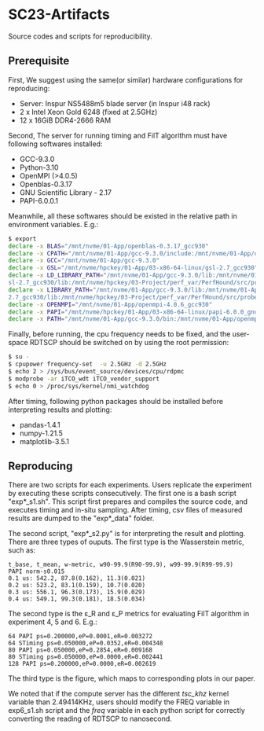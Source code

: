 # SC23-Artifacts
Source codes and scripts for reproducibility.

## Prerequisite
First, We suggest using the same(or similar) hardware configurations for reproducing:
- Server: Inspur NS5488m5 blade server (in Inspur i48 rack)
- 2 x Intel Xeon Gold 6248 (fixed at 2.5GHz)
- 12 x 16GiB DDR4-2666 RAM

Second, The server for running timing and FilT algorithm must have following softwares installed:
- GCC-9.3.0
- Python-3.10
- OpenMPI (>4.0.5)
- Openblas-0.3.17
- GNU Scientific Library - 2.17
- PAPI-6.0.0.1

Meanwhile, all these softwares should be existed in the relative path in environment variables. E.g.:
```bash
$ export
declare -x BLAS="/mnt/nvme/01-App/openblas-0.3.17_gcc930"
declare -x CPATH="/mnt/nvme/01-App/gcc-9.3.0/include:/mnt/nvme/01-App/openmpi-4.0.6_gcc930/include:/mnt/nvme/hpckey/01-App/03-x86-64-linux/papi-6.0.0_gnu9/include:/mnt/nvme/hpckey/01-App/03-x86-64-linux/libpfc_gnu9/include:/mnt/nvme/hpckey/01-App/03-x86-64-linux/gsl-2.7_gcc930/include:/mnt/nvme/hpckey/03-Project/perf_var/PerfHound/src/"
declare -x GCC="/mnt/nvme/01-App/gcc-9.3.0"
declare -x GSL="/mnt/nvme/hpckey/01-App/03-x86-64-linux/gsl-2.7_gcc930"
declare -x LD_LIBRARY_PATH="/mnt/nvme/01-App/gcc-9.3.0/lib:/mnt/nvme/01-App/gcc-9.3.0/lib64:/mnt/nvme/01-App/openmpi-4.0.6_gcc930/lib:/mnt/nvme/hpckey/01-App/03-x86-64-linux/papi-6.0.0_gnu9/lib:/mnt/nvme/hpckey/01-App/03-x86-64-linux/libpfc_gnu9/lib64:/mnt/nvme/01-App/openblas-0.3.17_gcc930/lib:/mnt/nvme/hpckey/01-App/03-x86-64-linux/g
sl-2.7_gcc930/lib:/mnt/nvme/hpckey/03-Project/perf_var/PerfHound/src/probe/lib:/usr/lib:/usr/lib64"
declare -x LIBRARY_PATH="/mnt/nvme/01-App/gcc-9.3.0/lib:/mnt/nvme/01-App/gcc-9.3.0/lib64:/mnt/nvme/01-App/openmpi-4.0.6_gcc930/lib:/mnt/nvme/hpckey/01-App/03-x86-64-linux/papi-6.0.0_gnu9/lib:/mnt/nvme/hpckey/01-App/03-x86-64-linux/libpfc_gnu9/lib64:/mnt/nvme/01-App/openblas-0.3.17_gcc930/lib:/mnt/nvme/hpckey/01-App/03-x86-64-linux/gsl-
2.7_gcc930/lib:/mnt/nvme/hpckey/03-Project/perf_var/PerfHound/src/probe/lib"
declare -x OPENMPI="/mnt/nvme/01-App/openmpi-4.0.6_gcc930"
declare -x PAPI="/mnt/nvme/hpckey/01-App/03-x86-64-linux/papi-6.0.0_gnu9"
declare -x PATH="/mnt/nvme/01-App/gcc-9.3.0/bin:/mnt/nvme/01-App/openmpi-4.0.6_gcc930/bin:/mnt/nvme/hpckey/01-App/03-x86-64-linux/papi-6.0.0_gnu9/bin:/mnt/nvme/hpckey/01-App/03-x86-64-linux/libpfc_gnu9/bin:/mnt/nvme/hpckey/01-App/03-x86-64-linux/gsl-2.7_gcc930/bin:/mnt/nvme/hpckey/03-Project/perf_var/PerfHound/src/probe/bin:/usr/local/bin:/usr/bin:/usr/local/sbin:/usr/sbin:/opt/puppetlabs/bin:/home/hpckey/.local/bin:/home/hpckey/bin"

```

Finally, before running, the cpu frequency needs to be fixed, and the user-space RDTSCP should be switched on by using the root permission:
``` bash
$ su -
$ cpupower frequency-set  -u 2.5GHz -d 2.5GHz
$ echo 2 > /sys/bus/event_source/devices/cpu/rdpmc
$ modprobe -ar iTCO_wdt iTCO_vendor_support
$ echo 0 > /proc/sys/kernel/nmi_watchdog
```

After timing, following python packages should be installed before interpreting results and plotting:
- pandas-1.4.1
- numpy-1.21.5
- matplotlib-3.5.1

## Reproducing
There are two scripts for each experiments. Users replicate the experiment by executing these scripts consecutively. The first one is a bash script "exp*_s1.sh". This script first prepares and compiles the source code, and executes timing and in-situ sampling. After timing, csv files of measured results are dumped to the "exp*_data" folder.

The second script, "exp*_s2.py" is for interpreting the result and plotting. There are three types of ouputs. The first type is the Wasserstein metric, such as:
```
t_base, t_mean, w-metric, w90-99.9(R90-99.9), w99-99.9(R99-99.9)
PAPI norm-s0.015
0.1 us: 542.2, 87.8(0.162), 11.3(0.021)
0.2 us: 523.2, 83.1(0.159), 10.7(0.020)
0.3 us: 556.1, 96.3(0.173), 15.9(0.029)
0.4 us: 549.1, 99.3(0.181), 18.5(0.034)
```
The second type is the ε_R and ε_P metrics for evaluating FilT algorithm in experiment 4, 5 and 6. E.g.:
```
64 PAPI ps=0.200000,eP=0.0001,eR=0.003272
64 STiming ps=0.050000,eP=0.0352,eR=0.004348
80 PAPI ps=0.050000,eP=0.2854,eR=0.009168
80 STiming ps=0.050000,eP=0.0000,eR=0.002441
128 PAPI ps=0.200000,eP=0.0000,eR=0.002619
```
The third type is the figure, which maps to corresponding plots in our paper.

We noted that if the compute server has the different *tsc_khz* kernel variable than 2.49414KHz, users should modify the FREQ variable in exp6_s1.sh script and the *freq* variable in each python script for correctly converting the reading of RDTSCP to nanosecond.